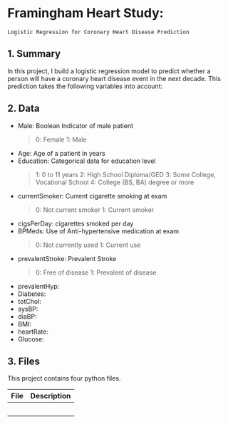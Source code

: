 # Framingham Heart Study: 
    Logistic Regression for Coronary Heart Disease Prediction

## 1. Summary
In this project, I build a logistic regression model to predict whether a person will have a coronary heart disease event in the next decade. 
This prediction takes the following variables into account:

## 2. Data
* Male: Boolean Indicator of male patient
  > 0: Female
  > 1: Male
* Age: Age of a patient in years
* Education: Categorical data for education level
  > 1: 0 to 11 years
  > 2: High School Diploma/GED
  > 3: Some College, Vocational School
  > 4: College (BS, BA) degree or more
* currentSmoker: Current cigarette smoking at exam
  > 0: Not current smoker
  > 1: Current smoker
* cigsPerDay: cigarettes smoked per day
* BPMeds: Use of Anti-hypertensive medication at exam
  > 0: Not currently used
  > 1: Current use
* prevalentStroke: Prevalent Stroke
  > 0: Free of disease
  > 1: Prevalent of disease
* prevalentHyp:
* Diabetes:
* totChol:
* sysBP:
* diaBP:
* BMI:
* heartRate:
* Glucose:

## 3. Files
This project contains four python files.

File            | Description
----------------|-----------------
                | 
                | 
                | 
                | 
                |  

